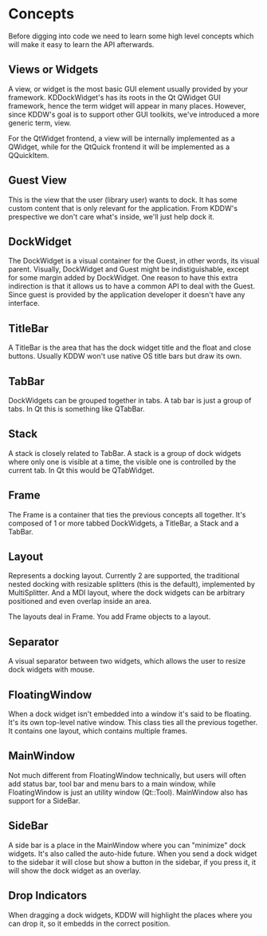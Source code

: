 # Concepts

Before digging into code we need to learn some high level concepts which will make it easy to learn the API afterwards.

## Views or Widgets

A view, or widget is the most basic GUI element usually provided by your framework.
KDDockWidget's has its roots in the Qt QWidget GUI framework, hence the term widget will appear in many places. However, since KDDW's goal is to support other GUI toolkits, we've introduced a more generic term, view.

For the QtWidget frontend, a view will be internally implemented as a QWidget, while for the QtQuick frontend it will be implemented as a QQuickItem.


## Guest View

This is the view that the user (library user) wants to dock. It has some custom content that is only relevant for the application. From KDDW's prespective we don't care what's inside, we'll just help dock it.


## DockWidget

The DockWidget is a visual container for the Guest, in other words, its visual parent.
Visually, DockWidget and Guest might be indistiguishable, except for some margin added by DockWidget. One reason to have this extra indirection is that it allows us to have a common API to deal with the Guest. Since guest is provided by the application developer it doesn't have any interface.


## TitleBar

A TitleBar is the area that has the dock widget title and the float and close buttons.
Usually KDDW won't use native OS title bars but draw its own.


## TabBar

DockWidgets can be grouped together in tabs. A tab bar is just a group of tabs.
In Qt this is something like QTabBar.

## Stack

A stack is closely related to TabBar. A stack is a group of dock widgets where only one is visible at a time, the visible one is controlled by the current tab.
In Qt this would be QTabWidget.


## Frame

The Frame is a container that ties the previous concepts all together.
It's composed of 1 or more tabbed DockWidgets, a TitleBar, a Stack and a TabBar.


## Layout

Represents a docking layout. Currently 2 are supported, the traditional nested docking with resizable splitters (this is the default), implemented by MultiSplitter. And a MDI layout, where the dock widgets can be arbitrary positioned and even overlap inside an area.

The layouts deal in Frame. You add Frame objects to a layout.


## Separator

A visual separator between two widgets, which allows the user to resize dock widgets with mouse.


## FloatingWindow

When a dock widget isn't embedded into a window it's said to be floating. It's its own
top-level native window. This class ties all the previous together. It contains one layout, which contains multiple frames.


## MainWindow

Not much different from FloatingWindow technically, but users will often add status bar, tool bar and menu bars to a main window, while FloatingWindow is just an utility window (Qt::Tool). MainWindow also has support for a SideBar.

## SideBar

A side bar is a place in the MainWindow where you can "minimize" dock widgets.
It's also called the auto-hide future. When you send a dock widget to the sidebar it will close but show a button in the sidebar, if you press it, it will show the dock widget as an overlay.


## Drop Indicators

When dragging a dock widgets, KDDW will highlight the places where you can drop it, so
it embedds in the correct position.

